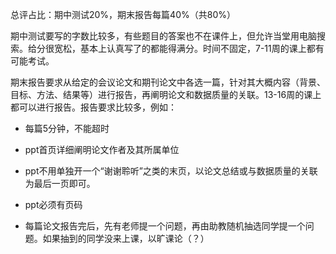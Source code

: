 总评占比：期中测试20%，期末报告每篇40%（共80%）

期中测试要写的字数比较多，有些题目的答案也不在课件上，但允许当堂用电脑搜索。给分很宽松，基本上认真写了的都能得满分。时间不固定，7-11周的课上都有可能考试。

期末报告要求从给定的会议论文和期刊论文中各选一篇，针对其大概内容（背景、目标、方法、结果等）进行报告，再阐明论文和数据质量的关联。13-16周的课上都可以进行报告。报告要求比较多，例如：

- 每篇5分钟，不能超时

- ppt首页详细阐明论文作者及其所属单位

- ppt不用单独开一个“谢谢聆听”之类的末页，以论文总结或与数据质量的关联为最后一页即可。

- ppt必须有页码

- 每篇论文报告完后，先有老师提一个问题，再由助教随机抽选同学提一个问题。如果抽到的同学没来上课，以旷课论（？）